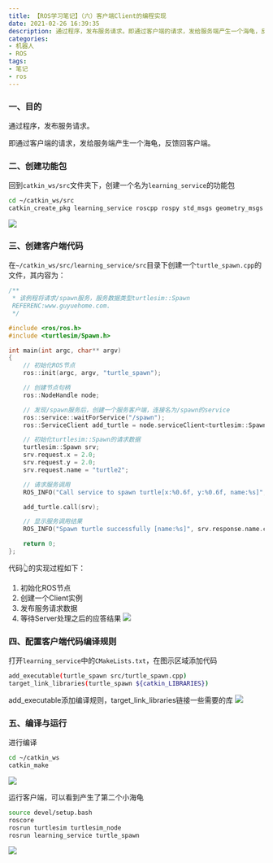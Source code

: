 ```yaml
---
title: 【ROS学习笔记】（六）客户端Client的编程实现
date: 2021-02-26 16:39:35
description: 通过程序，发布服务请求。即通过客户端的请求，发给服务端产生一个海龟，反馈回客户端。回到catkin_ws/src文件夹下，创建一个名为learning_service的功能包。
categories:
- 机器人
- ROS
tags:
- 笔记
- ros
---
```


### 一、目的

通过程序，发布服务请求。

即通过客户端的请求，发给服务端产生一个海龟，反馈回客户端。

### 二、创建功能包

回到`catkin_ws/src`文件夹下，创建一个名为`learning_service`的功能包

```bash
cd ~/catkin_ws/src
catkin_create_pkg learning_service roscpp rospy std_msgs geometry_msgs turtlesim
```
![](https://img-blog.csdnimg.cn/20210226163117850.png?x-oss-process=image/watermark,type_ZmFuZ3poZW5naGVpdGk,shadow_10,text_aHR0cHM6Ly9ibG9nLmNzZG4ubmV0L3dlaXhpbl80NDU0MzQ2Mw==,size_16,color_FFFFFF,t_70)

### 三、创建客户端代码

在`~/catkin_ws/src/learning_service/src`目录下创建一个`turtle_spawn.cpp`的文件，其内容为：

```c++
/**
 * 该例程将请求/spawn服务，服务数据类型turtlesim::Spawn
 REFERENC:www.guyuehome.com.
 */

#include <ros/ros.h>
#include <turtlesim/Spawn.h>

int main(int argc, char** argv)
{
    // 初始化ROS节点
	ros::init(argc, argv, "turtle_spawn");

    // 创建节点句柄
	ros::NodeHandle node;

    // 发现/spawn服务后，创建一个服务客户端，连接名为/spawn的service
	ros::service::waitForService("/spawn");
	ros::ServiceClient add_turtle = node.serviceClient<turtlesim::Spawn>("/spawn");

    // 初始化turtlesim::Spawn的请求数据
	turtlesim::Spawn srv;
	srv.request.x = 2.0;
	srv.request.y = 2.0;
	srv.request.name = "turtle2";

    // 请求服务调用
	ROS_INFO("Call service to spawn turtle[x:%0.6f, y:%0.6f, name:%s]", srv.request.x, srv.request.y, srv.request.name.c_str());

	add_turtle.call(srv);

	// 显示服务调用结果
	ROS_INFO("Spawn turtle successfully [name:%s]", srv.response.name.c_str());

	return 0;
};
```

代码👆的实现过程如下：

1. 初始化ROS节点
2. 创建一个Client实例
3. 发布服务请求数据
4. 等待Server处理之后的应答结果
![](https://img-blog.csdnimg.cn/20210226163345363.png?x-oss-process=image/watermark,type_ZmFuZ3poZW5naGVpdGk,shadow_10,text_aHR0cHM6Ly9ibG9nLmNzZG4ubmV0L3dlaXhpbl80NDU0MzQ2Mw==,size_16,color_FFFFFF,t_70)

### 四、配置客户端代码编译规则

打开`learning_service`中的`CMakeLists.txt`，在图示区域添加代码

```bash
add_executable(turtle_spawn src/turtle_spawn.cpp)
target_link_libraries(turtle_spawn ${catkin_LIBRARIES})
```

add_executable添加编译规则，target_link_libraries链接一些需要的库
![](https://img-blog.csdnimg.cn/20210226163551809.png?x-oss-process=image/watermark,type_ZmFuZ3poZW5naGVpdGk,shadow_10,text_aHR0cHM6Ly9ibG9nLmNzZG4ubmV0L3dlaXhpbl80NDU0MzQ2Mw==,size_16,color_FFFFFF,t_70)

### 五、编译与运行

进行编译

```bash
cd ~/catkin_ws
catkin_make
```
![](https://img-blog.csdnimg.cn/20210226163652374.png?x-oss-process=image/watermark,type_ZmFuZ3poZW5naGVpdGk,shadow_10,text_aHR0cHM6Ly9ibG9nLmNzZG4ubmV0L3dlaXhpbl80NDU0MzQ2Mw==,size_16,color_FFFFFF,t_70)

运行客户端，可以看到产生了第二个小海龟

```bash
source devel/setup.bash
roscore
rosrun turtlesim turtlesim_node
rosrun learning_service turtle_spawn
```
![](https://img-blog.csdnimg.cn/2021022616385125.png?x-oss-process=image/watermark,type_ZmFuZ3poZW5naGVpdGk,shadow_10,text_aHR0cHM6Ly9ibG9nLmNzZG4ubmV0L3dlaXhpbl80NDU0MzQ2Mw==,size_16,color_FFFFFF,t_70)